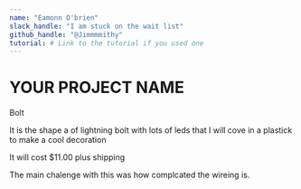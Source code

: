 ```yaml
---
name: "Eamonn O'brien"
slack_handle: "I am stuck on the wait list"
github_handle: "@Jimmmmithy"
tutorial: # Link to the tutorial if you used one
---
```


# YOUR PROJECT NAME
Bolt
<!-- Describe your board in 2-3 sentences. What are you making? What will it do? -->
It is the shape a of lightning bolt with lots of leds that I will cove in a plastick to make a cool decoration
<!-- How much is it going to cost? -->
It will cost $11.00 plus shipping
<!-- Tell us a little bit about your design process. What were some challenges? What helped? ***Totally optional*** -->
The main chalenge with this was how complcated the wireing is.
